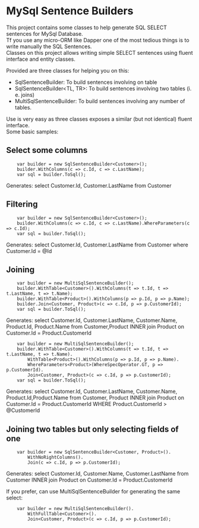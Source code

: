 MySql Sentence Builders
=======================

This project contains some classes to help generate SQL SELECT sentences for MySql Database.  
Tf you use any micro-ORM like Dapper one of the most tedious things is to write manually the SQL Sentences.  
Classes on this project allows writing simple SELECT sentences using fluent interface and entity classes.  

Provided are three classes for helping you on this:

- SqlSentenceBuilder<T>: To build sentences involving on table
- SqlSentenceBuilder<TL, TR>: To build sentences involving two tables (i. e. joins)
- MultiSqlSentenceBuilder: To build sentences involving any number of tables.

Use is very easy as three classes exposes a similar (but not identical) fluent interface.  
Some basic samples:

Select some columns
--------------------

        var builder = new SqlSentenceBuilder<Customer>();
        builder.WithColumns(c => c.Id, c => c.LastName);
        var sql = builder.ToSql();

Generates: select Customer.Id, Customer.LastName from Customer

Filtering
---------

        var builder = new SqlSentenceBuilder<Customer>();
        builder.WithColumns(c => c.Id, c => c.LastName).WhereParameters(c => c.Id);
        var sql = builder.ToSql();

Generates: select Customer.Id, Customer.LastName from Customer where Customer.Id = @Id

Joining
-------

        var builder = new MultiSqlSentenceBuilder();
        builder.WithTable<Customer>().WithColumns(t => t.Id, t => t.LastName, t => t.Name);
        builder.WithTable<Product>().WithColumns(p => p.Id, p => p.Name);
        builder.Join<Customer, Product>(c => c.Id, p => p.CustomerId);
        var sql = builder.ToSql();

Generates: select Customer.Id, Customer.LastName, Customer.Name, Product.Id, Product.Name from Customer,Product INNER join Product on Customer.Id = Product.CustomerId 

        var builder = new MultiSqlSentenceBuilder();
        builder.WithTable<Customer>().WithColumns(t => t.Id, t => t.LastName, t => t.Name).
            WithTable<Product>().WithColumns(p => p.Id, p => p.Name).
            WhereParameters<Product>(WhereSpecOperator.GT, p => p.CustomerId).
            Join<Customer, Product>(c => c.Id, p => p.CustomerId);
        var sql = builder.ToSql();

Generates: select  Customer.Id, Customer.LastName, Customer.Name, Product.Id,Product.Name from Customer, Product INNER join Product on Customer.Id = Product.CustomerId  WHERE Product.CustomerId > @CustomerId

Joining two tables but only selecting fields of one
----------------------------------------------------

        var builder = new SqlSentenceBuilder<Customer, Product>().
            WithNoRightColumns().
            Join(c => c.Id, p => p.CustomerId);

Generates: select Customer.Id, Customer.Name, Customer.LastName from Customer INNER join Product on Customer.Id = Product.CustomerId

If you prefer, can use MultiSqlSentenceBuilder for generating the same select:

        var builder = new MultiSqlSentenceBuilder().
            WithFullTable<Customer>().
            Join<Customer, Product>(c => c.Id, p => p.CustomerId);

